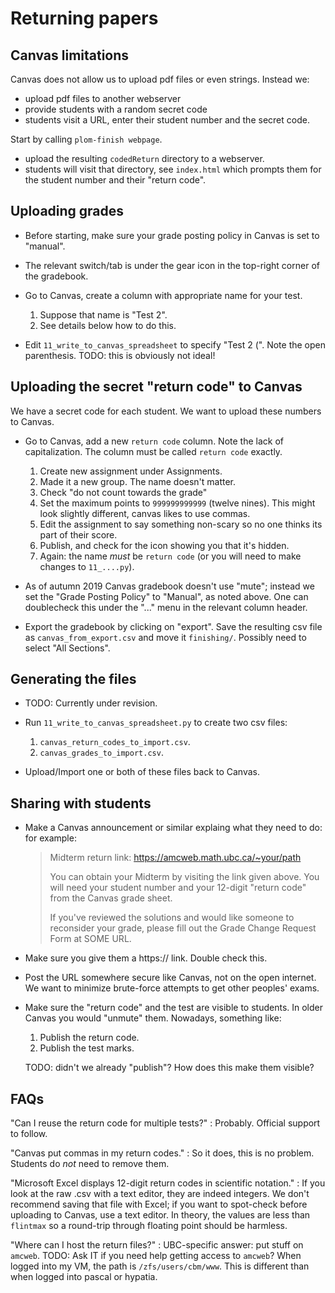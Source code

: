 <!--
__author__ = "Andrew Rechnitzer, Colin B Macdonald, Elyse Yeager, Vinayak Vatsal"
__copyright__ = "Copyright (C) 2018-9 Andrew Rechnitzer"
__license__ = "GFDL"
 -->

# Returning papers

## Canvas limitations

Canvas does not allow us to upload pdf files or even strings.  Instead we:

  * upload pdf files to another webserver
  * provide students with a random secret code
  * students visit a URL, enter their student number and the secret code.

Start by calling `plom-finish webpage`.

  * upload the resulting `codedReturn` directory to a webserver.
  * students will visit that directory, see `index.html` which prompts
    them for the student number and their "return code".

## Uploading grades

  * Before starting, make sure your grade posting policy in Canvas is set
    to "manual".
  * The relevant switch/tab is under the gear icon in the top-right corner
    of the gradebook.
  * Go to Canvas, create a column with appropriate name for your test.

      1.  Suppose that name is "Test 2".
      2.  See details below how to do this.

  * Edit `11_write_to_canvas_spreadsheet` to specify "Test 2 (".  Note the
    open parenthesis.  TODO: this is obviously not ideal!


## Uploading the secret "return code" to Canvas

We have a secret code for each student.  We want to upload these numbers to Canvas.

  * Go to Canvas, add a new `return code` column.  Note the lack of
    capitalization.  The column must be called `return code` exactly.

      1.  Create new assignment under Assignments.
      2.  Made it a new group.  The name doesn't matter.
      3.  Check "do not count towards the grade"
      4.  Set the maximum points to `999999999999` (twelve nines).
          This might look slightly different, canvas likes to use commas.
      5.  Edit the assignment to say something non-scary so no one
          thinks its part of their score.
      6.  Publish, and check for the icon showing you that it's hidden.
      7.  Again: the name *must* be `return code` (or you will need to make
          changes to `11_....py`).

  * As of autumn 2019 Canvas gradebook doesn't use "mute"; instead we set
    the "Grade Posting Policy" to "Manual", as noted above.  One can
    doublecheck this under the "..." menu in the relevant column header.

  * Export the gradebook by clicking on "export".  Save the resulting
    csv file as `canvas_from_export.csv` and move it `finishing/`.
    Possibly need to select "All Sections".


## Generating the files

   * TODO: Currently under revision.

   * Run `11_write_to_canvas_spreadsheet.py` to create two csv files:

       1. `canvas_return_codes_to_import.csv`.
       2. `canvas_grades_to_import.csv`.

   * Upload/Import one or both of these files back to Canvas.


## Sharing with students

  * Make a Canvas announcement or similar explaing what they need
    to do: for example:

    > Midterm return link: https://amcweb.math.ubc.ca/~your/path
    >
    > You can obtain your Midterm by visiting the link given above.  You
    > will need your student number and your 12-digit "return code" from
    > the Canvas grade sheet.
    >
    > If you've reviewed the solutions and would like someone to reconsider
    > your grade, please fill out the Grade Change Request Form at
    > SOME URL.

  * Make sure you give them a https:// link.  Double check this.

  * Post the URL somewhere secure like Canvas, not on the open
    internet.  We want to minimize brute-force attempts to get
    other peoples' exams.

  * Make sure the "return code" and the test are visible to students.  In
    older Canvas you would "unmute" them.  Nowadays, something like:

      1. Publish the return code.
      2. Publish the test marks.

    TODO: didn't we already "publish"?  How does this make them visible?


## FAQs

"Can I reuse the return code for multiple tests?"
: Probably.  Official support to follow.


"Canvas put commas in my return codes."
: So it does, this is no problem.  Students do *not* need to remove them.

"Microsoft Excel displays 12-digit return codes in scientific notation."
: If you look at the raw .csv with a text editor, they are indeed integers.
We don't recommend saving that file with Excel; if you want to spot-check
before uploading to Canvas, use a text editor.  In theory, the values are
less than `flintmax` so a round-trip through floating point should be
harmless.

"Where can I host the return files?"
: UBC-specific answer: put stuff on `amcweb`.  TODO: Ask IT if you need
help getting access to `amcweb`?  When logged into my VM, the path is
`/zfs/users/cbm/www`.  This is different than when logged into pascal or
hypatia.
